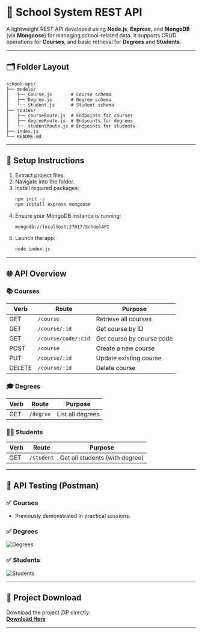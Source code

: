 # 🏫 School System REST API

A lightweight REST API developed using **Node.js**, **Express**, and **MongoDB** (via **Mongoose**) for managing school-related data. It supports CRUD operations for **Courses**, and basic retrieval for **Degrees** and **Students**.

---

## 🗂️ Folder Layout

```
school-api/
├── models/
│   ├── Course.js       # Course schema
│   ├── Degree.js       # Degree schema
│   └── Student.js      # Student schema
├── routes/
│   ├── courseRoute.js  # Endpoints for courses
│   ├── degreeRoute.js  # Endpoints for degrees
│   └── studentRoute.js # Endpoints for students
├── index.js
└── README.md
```

---

## 🔧 Setup Instructions

1. Extract project files.
2. Navigate into the folder.
3. Install required packages:
   ```bash
   npm init -y
   npm install express mongoose
   ```
4. Ensure your MongoDB instance is running:
   ```
   mongodb://localhost:27017/SchoolAPI
   ```
5. Launch the app:
   ```bash
   node index.js
   ```

---

## 🌐 API Overview

### 📚 Courses

| Verb   | Route                 | Purpose                        |
|--------|-----------------------|--------------------------------|
| GET    | `/course`             | Retrieve all courses           |
| GET    | `/course/:id`         | Get course by ID               |
| GET    | `/course/code/:cid`   | Get course by course code      |
| POST   | `/course`             | Create a new course            |
| PUT    | `/course/:id`         | Update existing course         |
| DELETE | `/course/:id`         | Delete course                  |

### 🎓 Degrees

| Verb   | Route      | Purpose             |
|--------|------------|---------------------|
| GET    | `/degree`  | List all degrees    |

### 👨‍🎓 Students

| Verb   | Route       | Purpose                           |
|--------|-------------|-----------------------------------|
| GET    | `/student`  | Get all students (with degree)    |

---

## 🧪 API Testing (Postman)

### ✅ Courses
- Previously demonstrated in practical sessions.

### ✅ Degrees
![Degrees](./screenshots/degree_get.png)

### ✅ Students
![Students](./screenshots/student_get.png)

---

## 📎 Project Download

Download the project ZIP directly:  
**[Download Here](./SchoolAPI.zip)**

---
